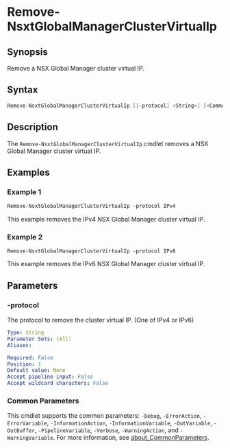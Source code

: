 # Remove-NsxtGlobalManagerClusterVirtualIp

## Synopsis

Remove a NSX Global Manager cluster virtual IP.

## Syntax

```powershell
Remove-NsxtGlobalManagerClusterVirtualIp [[-protocol] <String>] [<CommonParameters>]
```

## Description

The `Remove-NsxtGlobalManagerClusterVirtualIp` cmdlet removes a NSX Global Manager cluster virtual IP.

## Examples

### Example 1

```powershell
Remove-NsxtGlobalManagerClusterVirtualIp -protocol IPv4
```

This example removes the IPv4 NSX Global Manager cluster virtual IP.

### Example 2

```powerhell
Remove-NsxtGlobalManagerClusterVirtualIp -protocol IPv6
```

This example removes the IPv6 NSX Global Manager cluster virtual IP.

## Parameters

### -protocol

The protocol to remove the cluster virtual IP. (One of IPv4 or IPv6)

```yaml
Type: String
Parameter Sets: (All)
Aliases:

Required: False
Position: 1
Default value: None
Accept pipeline input: False
Accept wildcard characters: False
```

### Common Parameters

This cmdlet supports the common parameters: `-Debug`, `-ErrorAction`, `-ErrorVariable`, `-InformationAction`, `-InformationVariable`, `-OutVariable`, `-OutBuffer`, `-PipelineVariable`, `-Verbose`, `-WarningAction`, and `-WarningVariable`. For more information, see [about_CommonParameters](http://go.microsoft.com/fwlink/?LinkID=113216).
